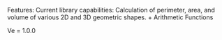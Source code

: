 Features:
Current library capabilities: Calculation of perimeter, area, and volume of various 2D and 3D geometric shapes. + Arithmetic Functions

Ve = 1.0.0
